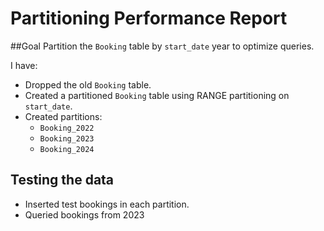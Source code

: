 # Partitioning Performance Report

##Goal
Partition the `Booking` table by `start_date` year to optimize queries.

I have:
- Dropped the old `Booking` table.
- Created a partitioned `Booking` table using RANGE partitioning on `start_date`.
- Created partitions:
    - `Booking_2022`
    - `Booking_2023`
    - `Booking_2024`

## Testing the data
- Inserted test bookings in each partition.
- Queried bookings from 2023

